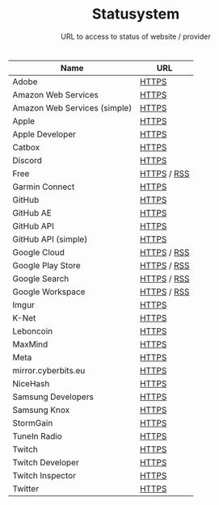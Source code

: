<div align="center">
<h1>Statusystem</h1>
<p>URL to access to status of website / provider</p>

#

  | Name | URL |
  |------|-----|
  | Adobe | <a href="https://www.clictune.com/jy0B">HTTPS</a> |
  | Amazon Web Services | <a href="https://www.clictune.com/jy0C">HTTPS</a> |
  | Amazon Web Services (simple) | <a href="https://www.clictune.com/jy0E">HTTPS</a> |
  | Apple | <a href="https://www.clictune.com/jy0F">HTTPS</a> |
  | Apple Developer | <a href="https://www.clictune.com/jy0G">HTTPS</a> |
  | Catbox | <a href="https://status.catbox.moe/">HTTPS</a> |
  | Discord | <a href="https://www.clictune.com/jy0H">HTTPS</a> |
  | Free | <a href="https://www.clictune.com/jy0I">HTTPS</a> / <a href="https://www.clictune.com/jy0J">RSS</a> |
  | Garmin Connect | <a href="https://www.clictune.com/jy0K">HTTPS</a> |
  | GitHub | <a href="https://www.clictune.com/jy0L">HTTPS</a> |
  | GitHub AE | <a href="https://www.clictune.com/jy0M">HTTPS</a> |
  | GitHub API | <a href="https://www.clictune.com/jy0N">HTTPS</a> |
  | GitHub API (simple) | <a href="https://www.clictune.com/jy0O">HTTPS</a> |
  | Google Cloud | <a href="https://www.clictune.com/jy0P">HTTPS</a> / <a href="https://www.clictune.com/jy0Q">RSS</a> |
  | Google Play Store | <a href="https://www.clictune.com/jy0R">HTTPS</a> / <a href="https://www.clictune.com/jy0S">RSS</a> |
  | Google Search | <a href="https://www.clictune.com/jy0T">HTTPS</a> / <a href="https://www.clictune.com/jy0U">RSS</a> |
  | Google Workspace | <a href="https://www.clictune.com/jy0V">HTTPS</a> / <a href="https://www.clictune.com/jy0W">RSS</a> |
  | Imgur | <a href="https://www.clictune.com/jy0X">HTTPS</a> |
  | K-Net | <a href="https://www.clictune.com/jy11">HTTPS</a> |
  | Leboncoin | <a href="https://www.clictune.com/jy12">HTTPS</a> |
  | MaxMind | <a href="https://www.clictune.com/jy13">HTTPS</a> |
  | Meta | <a href="https://www.clictune.com/jy14">HTTPS</a> |
  | mirror.cyberbits.eu | <a href="https://www.clictune.com/jy15">HTTPS</a> |
  | NiceHash | <a href="https://www.clictune.com/jy16">HTTPS</a> |
  | Samsung Developers | <a href="https://www.clictune.com/jy17">HTTPS</a> |
  | Samsung Knox | <a href="https://www.clictune.com/jy18">HTTPS</a> |
  | StormGain | <a href="https://www.clictune.com/jy19">HTTPS</a> |
  | TuneIn Radio | <a href="https://www.clictune.com/jy1b">HTTPS</a> |
  | Twitch | <a href="https://www.clictune.com/jy1c">HTTPS</a> |
  | Twitch Developer | <a href="https://www.clictune.com/jy1d">HTTPS</a> |
  | Twitch Inspector | <a href="https://www.clictune.com/jy1e">HTTPS</a> |
  | Twitter | <a href="https://www.clictune.com/jy1f">HTTPS</a> |

</div>
